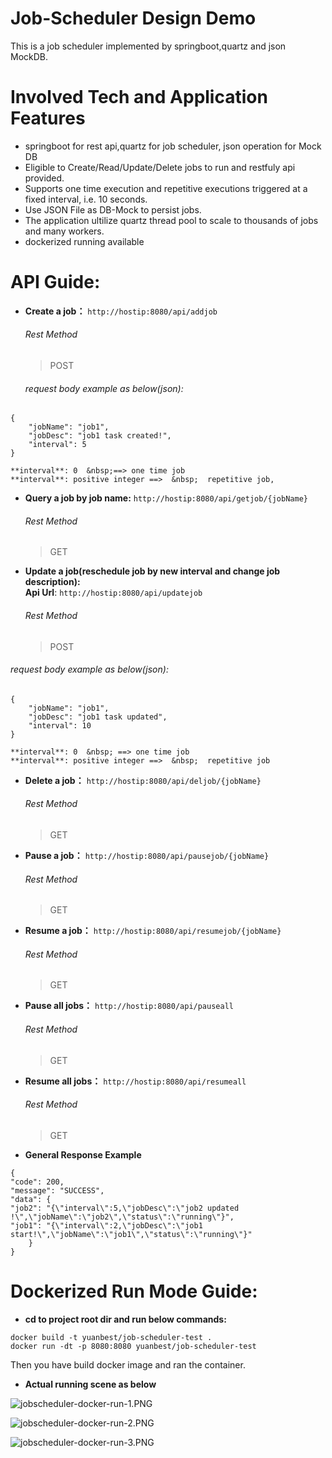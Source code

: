 # Job-Scheduler Design Demo
This is a job scheduler implemented by springboot,quartz and json MockDB.
# Involved Tech and Application Features
* springboot for rest api,quartz for job scheduler, json operation for Mock DB
* Eligible to Create/Read/Update/Delete jobs to run and restfuly api provided.
* Supports one time execution and repetitive executions triggered at a fixed interval,
  i.e. 10 seconds.
* Use JSON File as DB-Mock to persist jobs.
* The application ultilize quartz thread pool to scale to thousands of jobs and many workers.
* dockerized running available 

# API Guide:
- **Create a job：** 
`http://hostip:8080/api/addjob`
  ###### Rest Method
  > POST   <br />   
  ###### request body example as below(json): 
``` 
{
    "jobName": "job1",
    "jobDesc": "job1 task created!",
    "interval": 5
}
```
    **interval**: 0  &nbsp;==> one time job  
    **interval**: positive integer ==>  &nbsp;  repetitive job,
 
- **Query a job by job name:**
`http://hostip:8080/api/getjob/{jobName}`
  ###### Rest Method
  > GET   <br />  
 
- **Update a job(reschedule job by new interval and change job description):**  
   **Api Url**: `http://hostip:8080/api/updatejob`
  ###### Rest Method
  > POST   <br />   
###### request body example as below(json): 
``` 
{
    "jobName": "job1",
    "jobDesc": "job1 task updated",
    "interval": 10
}
```
    **interval**: 0  &nbsp; ==> one time job  
    **interval**: positive integer ==>  &nbsp;  repetitive job  
  
- **Delete a job：**
`http://hostip:8080/api/deljob/{jobName}`
  ###### Rest Method
  > GET   <br />  
- **Pause a job：**
`http://hostip:8080/api/pausejob/{jobName}`
  ###### Rest Method
  > GET   <br />  

- **Resume a job：**
`http://hostip:8080/api/resumejob/{jobName}`
  ###### Rest Method
  > GET   <br />  
- **Pause all jobs：**
`http://hostip:8080/api/pauseall`
  ###### Rest Method
  > GET   <br />  
- **Resume all jobs：**
`http://hostip:8080/api/resumeall`
  ###### Rest Method
  > GET   <br />  
- **General Response Example**
```
{
"code": 200,
"message": "SUCCESS",
"data": {
"job2": "{\"interval\":5,\"jobDesc\":\"job2 updated !\",\"jobName\":\"job2\",\"status\":\"running\"}",
"job1": "{\"interval\":2,\"jobDesc\":\"job1 start!\",\"jobName\":\"job1\",\"status\":\"running\"}"
    }
}
```

# Dockerized Run Mode Guide:
- **cd to project root dir and run below commands:**
```
docker build -t yuanbest/job-scheduler-test .
docker run -dt -p 8080:8080 yuanbest/job-scheduler-test
```
Then you have build docker image and ran the container.

- **Actual running scene as below**

![jobscheduler-docker-run-1.PNG](https://s2.loli.net/2022/06/21/ijbA91LGd52gHVs.png)

![jobscheduler-docker-run-2.PNG](https://s2.loli.net/2022/06/21/9rp74C2eWSZUynv.png)

![jobscheduler-docker-run-3.PNG](https://s2.loli.net/2022/06/21/a4gSIFlEfcUtjrZ.png)